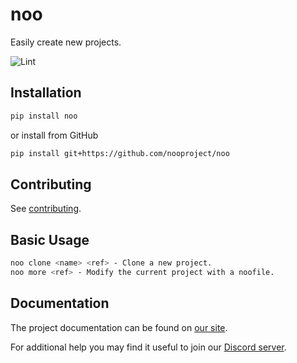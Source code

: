 # noo

Easily create new projects.

![Lint](https://github.com/nooproject/noo/actions/workflows/black.yml/badge.svg)

## Installation

```sh
pip install noo
```

or install from GitHub

```sh
pip install git+https://github.com/nooproject/noo
```

## Contributing

See [contributing](./.github/CONTRIBUTING.md).

## Basic Usage

```sh
noo clone <name> <ref> - Clone a new project.
noo more <ref> - Modify the current project with a noofile.
```

## Documentation

The project documentation can be found on [our site](https://nooproject.dev).

For additional help you may find it useful to join our [Discord server](https://discord.gg/zbMBkC3849).
